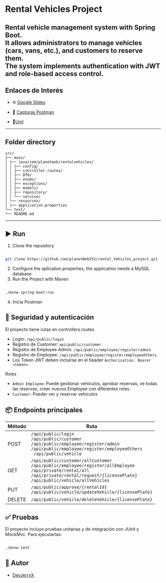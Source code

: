 # Rental Vehicles Project
Rental vehicle management system with Spring Boot.  
It allows administrators to manage vehicles (cars, vans, etc.), and customers to reserve them.   
The system 
implements authentication with JWT and role-based access control.
---
## Enlaces de Interés
- 🌐 [Google Slides](https://docs.google.com/presentation/d/1CiaAXrMYRgR4OR7q_lKe1H3aQalHOOZDRRhaFnhWI6Y/edit?usp=sharing)

- 🔗 [Capturas Postman](https://docs.google.com/presentation/d/1CiaAXrMYRgR4OR7q_lKe1H3aQalHOOZDRRhaFnhWI6Y/edit?usp=drive_link)
- 🧩[Uml](https://drive.google.com/file/d/1SO0oANf9JK7m1Au4TMnbw5w9egrEpGT7/view?usp=sharing)
---
Folder directory
---
```` text
src/
├── main/
│ ├── java/com/planetweb/rentalvehicles/
│ │ ├── config/
│ │ ├── controller.routes/
│ │ ├── DTO/
│ │ ├── enums/
│ │ ├── exceptions/
│ │ ├── models/
│ │ ├── repository/
│ │ └── service/
│ └── resources/
│ ├── application.properties
└── test/
└── README.md

````
---

## ▶️  Run

1. Clone the repository
```` bash

git clone https://github.com/planetWeb252/rental_Vehicles_project.git

````
2. Configure the aplication.properties, the application needs a MySQL database.
3. Run the Project with Maven
```` bash

./mvnw spring-boot:run

````
4. Inicia Postman
## 🔐 Seguridad y autenticación

El proyecto tiene rutas en controllers.routes  
- Login: `/api/public/login` 
- Registro de Customer: `api/public/customer`
- Registro de Employee Admin: `/api/public/employee/register/admin`
- Registro de Employee: `/api/public/employee/register/employeeOthers`
- Los Token JWT deben incluirse en el header `Authorization: Bearer <token>`

Roles
- `Admin Employee`: Puede gestionar vehiculos, aprobar reservas, ve todas las reservas, crear nuevos Employee con 
  diferentes roles.
- `Customer`: Pueder ver y reservar vehiculos

## 📦 Endpoints principales
| Método | Ruta                                                                                                                                                                                                            
| ------ |-----------------------------------------------------------------------------------------------------------------------------------------------------------------------------------------------------------------
| POST   | `/api/public/login`<br/>`/api/public/customer`<br/> `/api/public/employee/register/admin` <br/> `/api/public/employee/register/employeeOthers ` <br/> ` /api/public/vehicle`                                    
| GET    | `/api/public/customer/allCustomer` <br/> `/api/public/employee/register/allEmployee`<br/> `/api/private/rental/all`<br/> `/api/private/rental/request/{licensePlate}`     <br/>`/api/public/vehicle/allVehicles`
| PUT    | `/api/public/approve/{rentalId}`<br/>`/api/public/vehicle/updateVehicle/{licensePlate}`                                                                                                                                                            
| DELETE | `/api/public/vehicle/deleteVehicle/{licensePlate}`                                                                                                                                                                                             

## ✅ Pruebas
El proyecto incluye pruebas unitarias y de integración con JUnit y MockMvc. Para ejecutarlas:
``` bash

./mvnw test
```

## 👤 Autor
- [DevJerryX](https://github.com/planetWeb252)
